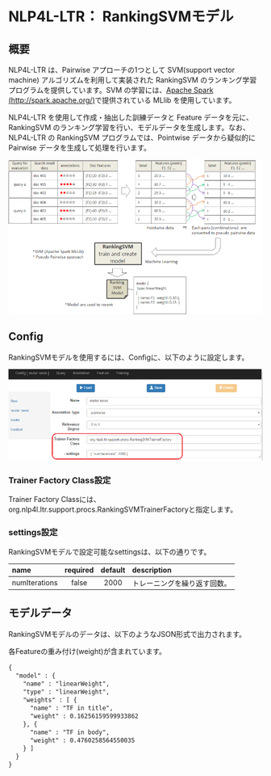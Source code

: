 # NLP4L-LTR： RankingSVMモデル

## 概要

NLP4L-LTR は、Pairwise アプローチの1つとして SVM(support vector machine) アルゴリズムを利用して実装された RankingSVM のランキング学習プログラムを提供しています。SVM の学習には、[Apache Spark (http://spark.apache.org/)](http://spark.apache.org/)で提供されている MLlib を使用しています。

NLP4L-LTR を使用して作成・抽出した訓練データと Feature データを元に、RankingSVM のランキング学習を行い、モデルデータを生成します。なお、NLP4L-LTR の RankingSVM プログラムでは、Pointwise データから疑似的に Pairwise データを生成して処理を行います。

![rankingsvm](images/ltr_rankingsvm.png)


## Config
RankingSVMモデルを使用するには、Configに、以下のように設定します。


![screenshot_model_prank](images/screenshot_model_rankingsvm.png)

### Trainer Factory Class設定

Trainer Factory Classには、org.nlp4l.ltr.support.procs.RankingSVMTrainerFactoryと指定します。

### settings設定

RankingSVMモデルで設定可能なsettingsは、以下の通りです。

|name|required|default|description|
|:--|:--:|:--:|:--|
|numIterations|false|2000|トレーニングを繰り返す回数。|

## モデルデータ
RankingSVMモデルのデータは、以下のようなJSON形式で出力されます。

各Featureの重み付け(weight)が含まれています。


```
{
  "model" : {
    "name" : "linearWeight",
    "type" : "linearWeight",
    "weights" : [ {
      "name" : "TF in title",
      "weight" : 0.16256159599933862
    }, {
      "name" : "TF in body",
      "weight" : 0.4760258564550035
    } ]
  }
}
```
